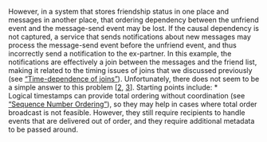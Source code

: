 
However, in a system that stores friendship status in one place and messages in another place, that
ordering dependency between the unfriend event and the message-send event may be lost. If the
causal dependency is not captured, a service that sends notifications about new messages may process
the message-send event before the unfriend event, and thus incorrectly send a notification to
the ex-partner. In this example, the notifications are effectively a join between the messages and the friend list,
making it related to the timing issues of joins that we discussed previously (see
[“Time-dependence of joins”](ch11.html#sec_stream_join_time)). Unfortunately, there does not seem to be a simple answer to this problem
[[2](ch12.html#Ajoux2015wh_ch12),
[3](ch12.html#Helland2009vd)].
Starting points include: *  
Logical timestamps can provide total ordering without coordination (see
[“Sequence Number Ordering”](ch09.html#sec_consistency_timestamps)), so they may help in cases where total order broadcast is not
feasible. However, they still require recipients to handle events that are delivered out of order,
and they require additional metadata to be passed around.